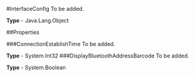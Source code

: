 #InterfaceConfig
To be added.

**Type** - Java.Lang.Object

##Properties

###ConnectionEstablishTime
To be added.

**Type** - System.Int32
###DisplayBluetoothAddressBarcode
To be added.

**Type** - System.Boolean


